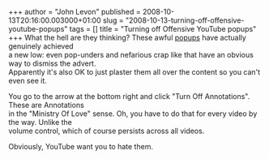 +++
author = "John Levon"
published = 2008-10-13T20:16:00.003000+01:00
slug = "2008-10-13-turning-off-offensive-youtube-popups"
tags = []
title = "Turning off Offensive YouTube popups"
+++
What the hell are they thinking? These awful
[popups](http://uk.youtube.com/watch?v=VzQMdGwSnNs) have actually
genuinely achieved  
a new low: even pop-unders and nefarious crap like that have an obvious
way to dismiss the advert.  
Apparently it's also OK to just plaster them all over the content so you
can't even see it.  
  
You go to the arrow at the bottom right and click "Turn Off
Annotations". These are Annotations  
in the "Ministry Of Love" sense. Oh, you have to do that for every video
by the way. Unlike the  
volume control, which of course persists across all videos.  
  
Obviously, YouTube want you to hate them.
